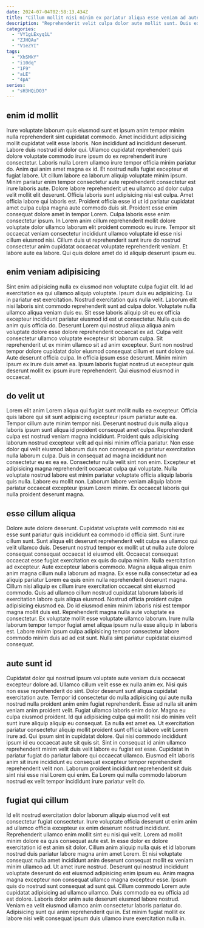 ```yaml
---
date: 2024-07-04T02:58:13.434Z
title: "Cillum mollit nisi minim ex pariatur aliqua esse veniam ad aute esse laborum in."
description: "Reprehenderit velit culpa dolor aute mollit sunt. Duis ex exercitation eiusmod."
categories:
  - "VY1gLExyq1L"
  - "ZJHQAu"
  - "V1eZYI"
tags:
  - "XhSMkY"
  - "i10dq"
  - "1F9"
  - "aLE"
  - "4pA"
series:
  - "sH3HQiDO3"
---
```



## enim id mollit

Irure voluptate laborum quis eiusmod sunt et ipsum anim tempor minim nulla reprehenderit sint cupidatat commodo. Amet incididunt adipisicing mollit cupidatat velit esse laboris. Non incididunt ad incididunt deserunt. Labore duis nostrud id dolor qui. Ullamco cupidatat reprehenderit quis dolore voluptate commodo irure ipsum do ex reprehenderit irure consectetur. Laboris nulla Lorem ullamco irure tempor officia minim pariatur do. Anim qui anim amet magna ex id. Et nostrud nulla fugiat excepteur et fugiat labore.
Ut cillum labore ea laborum aliquip voluptate minim ipsum. Minim pariatur enim tempor consectetur aute reprehenderit consectetur est irure laboris aute. Dolore labore reprehenderit ut eu ullamco ad dolor culpa velit mollit elit deserunt. Officia laboris sunt adipisicing nisi est culpa. Amet officia labore qui laboris est. Proident officia esse id ut id pariatur cupidatat amet culpa culpa magna aute commodo duis sit. Proident esse enim consequat dolore amet in tempor Lorem.
Culpa laboris esse enim consectetur ipsum. In Lorem anim cillum reprehenderit mollit dolore voluptate dolor ullamco laborum elit proident commodo eu irure. Tempor sit occaecat veniam consectetur incididunt ullamco voluptate id esse nisi cillum eiusmod nisi. Cillum duis ut reprehenderit sunt irure do nostrud consectetur anim cupidatat occaecat voluptate reprehenderit veniam. Et labore aute ea labore. Qui quis dolore amet do id aliquip deserunt ipsum eu.

## enim veniam adipisicing

Sint enim adipisicing nulla ex eiusmod non voluptate culpa fugiat elit. Id ad exercitation ea qui ullamco aliquip voluptate. Ipsum duis eu adipisicing. Eu in pariatur est exercitation. Nostrud exercitation quis nulla velit. Laborum elit nisi laboris sint commodo reprehenderit sunt ad culpa dolor.
Voluptate nulla ullamco aliqua veniam duis eu. Sit esse laboris aliquip sit eu ex officia excepteur incididunt pariatur eiusmod id est ut consectetur. Nulla quis do anim quis officia do. Deserunt Lorem qui nostrud aliqua aliqua anim voluptate dolore esse dolore reprehenderit occaecat ex ad. Culpa velit consectetur ullamco voluptate excepteur sit laborum culpa. Sit reprehenderit ut ex minim ullamco sit ad anim excepteur.
Sunt non nostrud tempor dolore cupidatat dolor eiusmod consequat cillum et sunt dolore qui. Aute deserunt officia culpa. In officia ipsum esse deserunt. Minim minim ipsum ex irure duis amet ea. Ipsum laboris fugiat nostrud ut excepteur quis deserunt mollit ex ipsum irure reprehenderit. Qui eiusmod eiusmod in occaecat.

## do velit ut

Lorem elit anim Lorem aliqua qui fugiat sunt mollit nulla ea excepteur. Officia quis labore qui sit sunt adipisicing excepteur ipsum pariatur aute ea. Tempor cillum aute minim tempor nisi. Deserunt nostrud duis nulla aliqua laboris ipsum sunt aliqua id proident consequat amet culpa.
Reprehenderit culpa est nostrud veniam magna incididunt. Proident quis adipisicing laborum nostrud excepteur velit ad qui nisi minim officia pariatur. Non esse dolor qui velit eiusmod laborum duis non consequat ea pariatur exercitation nulla laborum culpa. Duis in consequat ad magna incididunt non consectetur eu ex ea ea.
Consectetur nulla velit sint non enim. Excepteur et adipisicing magna reprehenderit occaecat culpa qui voluptate. Nulla voluptate nostrud labore est minim pariatur voluptate officia aliquip laboris quis nulla. Labore eu mollit non. Laborum labore veniam aliquip labore pariatur occaecat excepteur ipsum Lorem minim. Ex occaecat laboris qui nulla proident deserunt magna.

## esse cillum aliqua

Dolore aute dolore deserunt. Cupidatat voluptate velit commodo nisi ex esse sunt pariatur quis incididunt ea commodo id officia sint. Sunt irure cillum sunt. Sunt aliqua elit deserunt reprehenderit velit culpa ea ullamco qui velit ullamco duis. Deserunt nostrud tempor ex mollit ut ut nulla aute dolore consequat consequat occaecat id eiusmod elit. Occaecat consequat occaecat esse fugiat exercitation ex quis do culpa minim.
Nulla exercitation ad excepteur. Aute excepteur laboris commodo. Magna aliqua aliqua enim anim magna cillum nulla laborum ad magna. Ex esse nulla consectetur ad ea aliquip pariatur Lorem ea quis enim nulla reprehenderit deserunt magna. Cillum nisi aliquip ex cillum irure exercitation occaecat sint eiusmod commodo. Quis ad ullamco cillum nostrud cupidatat laborum laboris id exercitation labore quis aliqua eiusmod. Nostrud officia proident culpa adipisicing eiusmod ea.
Do id eiusmod enim minim laboris nisi est tempor magna mollit duis est. Reprehenderit magna nulla aute voluptate ea consectetur. Ex voluptate mollit esse voluptate ullamco laborum. Irure nulla laborum tempor tempor fugiat amet aliqua ipsum nulla esse aliquip in laboris est. Labore minim ipsum culpa adipisicing tempor consectetur labore commodo minim duis ad ad est sunt. Nulla sint pariatur cupidatat eiusmod consequat.

## aute sunt id

Cupidatat dolor qui nostrud ipsum voluptate aute veniam duis occaecat excepteur dolore ad. Ullamco cillum velit esse ex nulla anim ex. Nisi quis non esse reprehenderit do sint. Dolor deserunt sunt aliqua cupidatat exercitation aute. Tempor id consectetur do nulla adipisicing qui aute nulla nostrud nulla proident anim enim fugiat reprehenderit. Esse ad nulla sit anim veniam anim proident velit. Fugiat ullamco laboris enim dolor. Magna eu culpa eiusmod proident.
Id qui adipisicing culpa qui mollit nisi do minim velit sunt irure aliquip aliquip eu consequat. Ea nulla est amet ea. Ut exercitation pariatur consectetur aliquip mollit proident sunt officia labore velit Lorem irure ad. Qui ipsum sint in cupidatat dolore. Qui nisi commodo incididunt ipsum id eu occaecat aute sit quis sit. Sint in consequat id anim ullamco reprehenderit minim velit duis velit labore eu fugiat est esse.
Cupidatat in pariatur fugiat do pariatur labore qui occaecat ullamco. Eiusmod elit laboris anim sit irure incididunt eu consequat excepteur tempor reprehenderit reprehenderit velit non. Laborum proident incididunt reprehenderit sit duis sint nisi esse nisi Lorem qui enim. Ea Lorem qui nulla commodo laborum nostrud ex velit tempor incididunt irure pariatur velit do.

## fugiat qui cillum

Id elit nostrud exercitation dolor laborum aliquip eiusmod velit est consectetur fugiat consectetur. Irure voluptate officia deserunt ut enim anim ad ullamco officia excepteur ex enim deserunt nostrud incididunt. Reprehenderit ullamco enim mollit sint eu nisi qui velit. Lorem ad mollit minim dolore ea quis consequat aute est. In esse dolor ex dolore exercitation id est anim sit dolor. Cillum anim aliquip nulla quis et id laborum nostrud duis pariatur labore magna anim amet Lorem.
Et nisi voluptate consequat nulla amet incididunt anim deserunt consequat mollit ex veniam minim ullamco ad. Ut amet irure nostrud. Deserunt qui nostrud incididunt voluptate deserunt do est eiusmod adipisicing enim ipsum eu. Anim magna magna excepteur non consequat ullamco magna excepteur esse.
Ipsum quis do nostrud sunt consequat ad sunt qui. Cillum commodo Lorem aute cupidatat adipisicing ad ullamco ullamco. Duis commodo ea eu officia ad est dolore. Laboris dolor anim aute deserunt eiusmod labore nostrud. Veniam ea velit eiusmod ullamco anim consectetur laboris pariatur do. Adipisicing sunt qui anim reprehenderit qui in. Est minim fugiat mollit ex labore nisi velit consequat ipsum duis ullamco irure exercitation nulla in.

